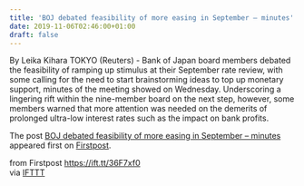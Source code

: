 ```yaml
---
title: 'BOJ debated feasibility of more easing in September – minutes'
date: 2019-11-06T02:46:00+01:00
draft: false
---
```


By Leika Kihara TOKYO (Reuters) - Bank of Japan board members debated the feasibility of ramping up stimulus at their September rate review, with some calling for the need to start brainstorming ideas to top up monetary support, minutes of the meeting showed on Wednesday. Underscoring a lingering rift within the nine-member board on the next step, however, some members warned that more attention was needed on the demerits of prolonged ultra-low interest rates such as the impact on bank profits.

The post [BOJ debated feasibility of more easing in September – minutes](http://www.firstpost.com/business/boj-debated-feasibility-of-more-easing-in-september-minutes-7607831.html) appeared first on [Firstpost](http://www.firstpost.com).

  
  
from Firstpost https://ift.tt/36F7xf0  
via [IFTTT](https://ifttt.com/?ref=da&site=blogger)
